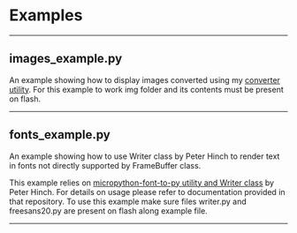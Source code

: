 # Examples

---

## images_example.py

An example showing how to display images converted using my [converter utility](https://github.com/phoreglad/epaper-img-converter).
For this example to work img folder and its contents must be present on flash.

---

## fonts_example.py

An example showing how to use Writer class by Peter Hinch to render text in fonts not directly supported by FrameBuffer class.


This example relies on
[micropython-font-to-py utility and Writer class](https://github.com/peterhinch/micropython-font-to-py) by Peter Hinch.
For details on usage please refer to documentation provided in that repository.
To use this example make sure files writer.py and freesans20.py are present on flash along example file.

---
